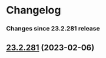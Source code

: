# Changelog

<!-- latest_release -->
<!-- latest_release -->

<!-- release_rollup since=23.2.281 -->
### Changes since 23.2.281 release
<!-- release_rollup -->

<!-- latest_stable_release -->
## [23.2.281](https://github.com/chef/omnibus-software/tree/23.2.281) (2023-02-06)
<!-- latest_stable_release -->

